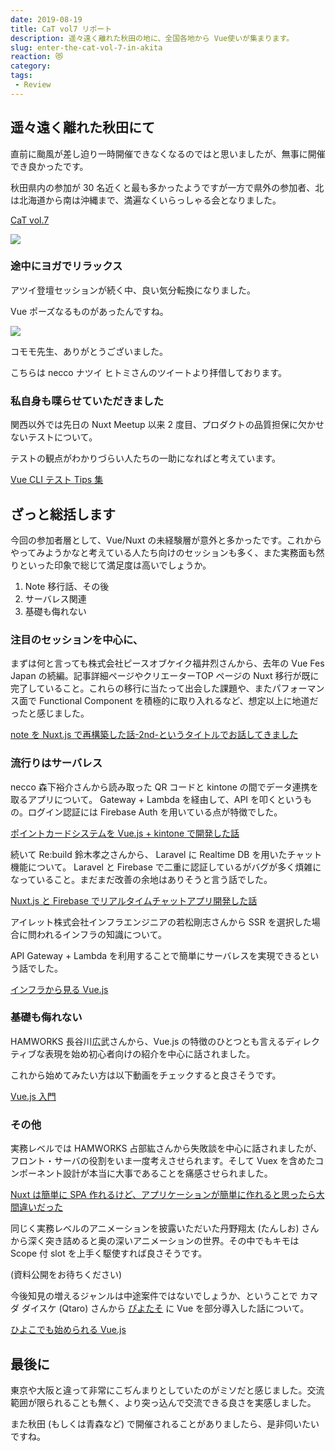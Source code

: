 ```yaml
---
date: 2019-08-19
title: CaT vol7 リポート
description: 遥々遠く離れた秋田の地に、全国各地から Vue使いが集まります。
slug: enter-the-cat-vol-7-in-akita
reaction: 😻
category: 
tags: 
 - Review
---
```


## 遥々遠く離れた秋田にて

直前に颱風が差し迫り一時開催できなくなるのではと思いましたが、無事に開催でき良かったです。

秋田県内の参加が 30 名近くと最も多かったようですが一方で県外の参加者、北は北海道から南は沖縄まで、満遍なくいらっしゃる会となりました。

<a class="link-preview" href="https://create-and-think.doorkeeper.jp/events/90155">CaT vol.7</a>

![](https://i.imgur.com/IXpBXii.jpg)

### 途中にヨガでリラックス

アツイ登壇セッションが続く中、良い気分転換になりました。

Vue ポーズなるものがあったんですね。

![](https://i.imgur.com/Fv3iSuq.jpg)

コモモ先生、ありがとうございました。

こちらは necco ナツイ ヒトミさんのツイートより拝借しております。

### 私自身も喋らせていただきました

関西以外では先日の Nuxt Meetup 以来 2 度目、プロダクトの品質担保に欠かせないテストについて。

テストの観点がわかりづらい人たちの一助になればと考えています。

<a class="link-preview" href="https://slides.com/jiyuujin/20190817">Vue CLI テスト Tips 集</a>

## ざっと総括します

今回の参加者層として、Vue/Nuxt の未経験層が意外と多かったです。これからやってみようかなと考えている人たち向けのセッションも多く、また実務面も然りといった印象で総じて満足度は高いでしょうか。

1. Note 移行話、その後
2. サーバレス関連
3. 基礎も侮れない

### 注目のセッションを中心に、

まずは何と言っても株式会社ピースオブケイク福井烈さんから、去年の Vue Fes Japan の続編。記事詳細ページやクリエーターTOP ページの Nuxt 移行が既に完了していること。これらの移行に当たって出会した課題や、またパフォーマンス面で Functional Component を積極的に取り入れるなど、想定以上に地道だったと感じました。

<a class="link-preview" href="https://note.mu/r82/n/nbbe6af25b825">note を Nuxt.js で再構築した話-2nd-というタイトルでお話してきました</a>

### 流行りはサーバレス

necco 森下裕介さんから読み取った QR コードと kintone の間でデータ連携を取るアプリについて。 Gateway + Lambda を経由して、API を叩くというもの。ログイン認証には Firebase Auth を用いている点が特徴でした。

<a class="link-preview" href="https://speakerdeck.com/yusukemorishita/developed-point-card-system-with-vue-dot-js-plus-kintone">ポイントカードシステムを Vue.js + kintone で開発した話</a>

続いて Re:build 鈴木孝之さんから、 Laravel に Realtime DB を用いたチャット機能について。 Laravel と Firebase で二重に認証しているがバグが多く煩雑になっていること。まだまだ改善の余地はありそうと言う話でした。

<a class="link-preview" href="https://speakerdeck.com/bumptakayuki/nuxt-dot-jstofirebasederiarutaimutiyatutoapuriwokai-fa-sitahua">Nuxt.js と Firebase でリアルタイムチャットアプリ開発した話</a>

アイレット株式会社インフラエンジニアの若松剛志さんから SSR を選択した場合に問われるインフラの知識について。

API Gateway + Lambda を利用することで簡単にサーバレスを実現できるという話でした。

<a class="link-preview" href="https://speakerdeck.com/wkm2/inhurakarajian-ruvue-dot-js">インフラから見る Vue.js</a>

### 基礎も侮れない

HAMWORKS 長谷川広武さんから、Vue.js の特徴のひとつとも言えるディレクティブな表現を始め初心者向けの紹介を中心に話されました。

これから始めてみたい方は以下動画をチェックすると良さそうです。

<a class="link-preview" href="https://www.youtube.com/playlist?list=PLh6V6_7fbbo-SZYHHBVFstU2tp0dDZMAW">Vue.js 入門</a>

### その他

実務レベルでは HAMWORKS 占部紘さんから失敗談を中心に話されましたが、フロント・サーバの役割をいま一度考えさせられます。そして Vuex を含めたコンポーネント設計が本当に大事であることを痛感させられました。

<a class="link-preview" href="https://speakerdeck.com/torounit/cat-vol-dot-7">Nuxt は簡単に SPA 作れるけど、アプリケーションが簡単に作れると思ったら大間違いだった</a>

同じく実務レベルのアニメーションを披露いただいた丹野翔太 (たんしお) さんから深く突き詰めると奥の深いアニメーションの世界。その中でもキモは Scope 付 slot を上手く駆使すれば良さそうです。

(資料公開をお待ちください)

今後知見の増えるジャンルは中途案件ではないでしょうか、ということで カマダ ダイスケ (Qtaro) さんから [ぴよたそ](https://hiyokoyarou.com/) に Vue を部分導入した話について。

<a class="link-preview" href="https://www.slideshare.net/daisukekamada1/cat-vol7-vuejs-ltvuejscatvol7-164544912">ひよこでも始められる Vue.js</a>

## 最後に

東京や大阪と違って非常にこぢんまりとしていたのがミソだと感じました。交流範囲が限られることも無く、より突っ込んで交流できる良さを実感しました。

また秋田 (もしくは青森など) で開催されることがありましたら、是非伺いたいですね。
